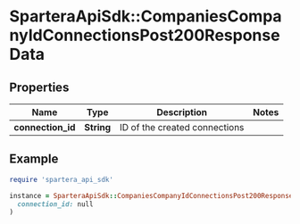 # SparteraApiSdk::CompaniesCompanyIdConnectionsPost200ResponseData

## Properties

| Name | Type | Description | Notes |
| ---- | ---- | ----------- | ----- |
| **connection_id** | **String** | ID of the created connections |  |

## Example

```ruby
require 'spartera_api_sdk'

instance = SparteraApiSdk::CompaniesCompanyIdConnectionsPost200ResponseData.new(
  connection_id: null
)
```

